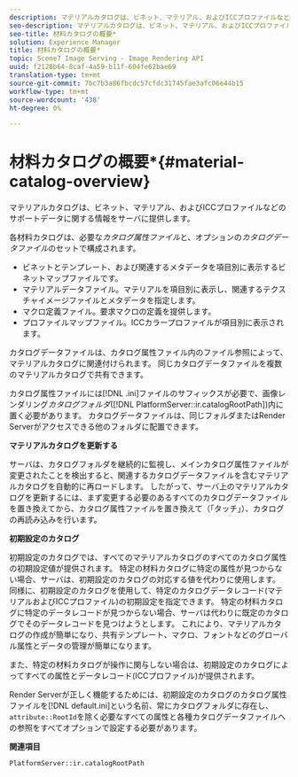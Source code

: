 ```yaml
---
description: マテリアルカタログは、ビネット、マテリアル、およびICCプロファイルなどのサポートデータに関する情報をサーバに提供します。
seo-description: マテリアルカタログは、ビネット、マテリアル、およびICCプロファイルなどのサポートデータに関する情報をサーバに提供します。
seo-title: 材料カタログの概要*
solution: Experience Manager
title: 材料カタログの概要*
topic: Scene7 Image Serving - Image Rendering API
uuid: f2128b64-8caf-4a59-b11f-604fe62bae69
translation-type: tm+mt
source-git-commit: 7bc7b3a86fbcdc57cfdc31745fae3afc06e44b15
workflow-type: tm+mt
source-wordcount: '438'
ht-degree: 0%

---
```



# 材料カタログの概要*{#material-catalog-overview}

マテリアルカタログは、ビネット、マテリアル、およびICCプロファイルなどのサポートデータに関する情報をサーバに提供します。

各材料カタログは、必要な&#x200B;*カタログ属性ファイル*&#x200B;と、オプションの&#x200B;*カタログデータファイル*&#x200B;のセットで構成されます。

* ビネットとテンプレート、および関連するメタデータを項目別に表示するビネットマップファイルです。
* マテリアルデータファイル。マテリアルを項目別に表示し、関連するテクスチャイメージファイルとメタデータを指定します。
* マクロ定義ファイル。要求マクロの定義を提供します。
* プロファイルマップファイル。ICCカラープロファイルが項目別に表示されます。

カタログデータファイルは、カタログ属性ファイル内のファイル参照によって、マテリアルカタログに関連付けられます。 同じカタログデータファイルを複数のマテリアルカタログで共有できます。

カタログ属性ファイルには[!DNL .ini]ファイルのサフィックスが必要で、画像レンダリング&#x200B;*カタログフォルダ*([!DNL PlatformServer::ir.catalogRootPath])内に置く必要があります。 カタログデータファイルは、同じフォルダまたはRender Serverがアクセスできる他のフォルダに配置できます。

**マテリアルカタログを更新する**

サーバは、カタログフォルダを継続的に監視し、メインカタログ属性ファイルが変更されたことを検出すると、関連するカタログデータファイルを含むマテリアルカタログを自動的に再ロードします。 したがって、サーバ上のマテリアルカタログを更新するには、まず変更する必要のあるすべてのカタログデータファイルを置き換えてから、カタログ属性ファイルを置き換えて（「タッチ」）、カタログの再読み込みを行います。

**初期設定のカタログ**

初期設定のカタログでは、すべてのマテリアルカタログのすべてのカタログ属性の初期設定値が提供されます。 特定の材料カタログに特定の属性が見つからない場合、サーバは、初期設定のカタログの対応する値を代わりに使用します。 同様に、初期設定のカタログを使用して、特定のカタログデータレコード(マテリアルおよびICCプロファイル)の初期設定を指定できます。 特定の材料カタログに特定のデータレコードが見つからない場合、サーバは代わりに既定のカタログでそのデータレコードを見つけようとします。 これにより、マテリアルカタログの作成が簡単になり、共有テンプレート、マクロ、フォントなどのグローバル属性とデータの管理が簡単になります。

また、特定の材料カタログが操作に関与しない場合は、初期設定のカタログによってすべての属性とデータレコード(ICCプロファイル)が提供されます。

Render Serverが正しく機能するためには、初期設定のカタログのカタログ属性ファイルを[!DNL default.ini]という名前、常にカタログフォルダに存在し、`attribute::RootId`を除く必要なすべての属性と各種カタログデータファイルへの参照をすべてオプションで設定する必要があります。

**関連項目**

`PlatformServer::ir.catalogRootPath`
